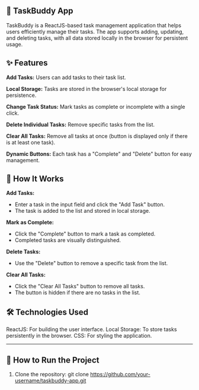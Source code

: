 **🌟 TaskBuddy App**
---------------------------------------------------------------------------------------------------------------------------------------------------------------------------------------------------------------------
TaskBuddy is a ReactJS-based task management application that helps users efficiently manage their tasks. The app supports adding, updating, and deleting tasks, with all data stored locally in the browser for persistent usage.

**✨ Features**
---------------------------------------------------------------------------------------------------------------------------------------------------------------------------------------------------------------------
**Add Tasks:** Users can add tasks to their task list.

**Local Storage:** Tasks are stored in the browser's local storage for persistence.

**Change Task Status:** Mark tasks as complete or incomplete with a single click.

**Delete Individual Tasks:** Remove specific tasks from the list.

**Clear All Tasks:** Remove all tasks at once (button is displayed only if there is at least one task).

**Dynamic Buttons:** Each task has a "Complete" and "Delete" button for easy management.

🔧 How It Works
---------------------------------------------------------------------------------------------------------------------------------------------------------------------------------------------------------------------
**Add Tasks:**

* Enter a task in the input field and click the "Add Task" button.
* The task is added to the list and stored in local storage.
  
**Mark as Complete:**

* Click the "Complete" button to mark a task as completed.
* Completed tasks are visually distinguished.
  
**Delete Tasks:**

* Use the "Delete" button to remove a specific task from the list.
  
**Clear All Tasks:**

* Click the "Clear All Tasks" button to remove all tasks.
* The button is hidden if there are no tasks in the list.

🛠️ Technologies Used
---------------------------------------------------------------------------------------------------------------------------------------------------------------------------------------------------------------------
ReactJS: For building the user interface.
Local Storage: To store tasks persistently in the browser.
CSS: For styling the application.

---------------------------------------------------------------------------------------------------------------------------------------------------------------------------------------------------------------------

🚀 How to Run the Project
---------------------------------------------------------------------------------------------------------------------------------------------------------------------------------------------------------------------
1. Clone the repository:
git clone https://github.com/your-username/taskbuddy-app.git
